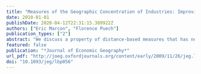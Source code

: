 ```yaml
---
title: "Measures of the Geographic Concentration of Industries: Improving Distance-Based Methods"
date: 2010-01-01
publishDate: 2020-04-12T22:31:15.389922Z
authors: ["Eric Marcon", "Florence Puech"]
publication_types: ["2"]
abstract: "We discuss a property of distance-based measures that has not been addressed with regard to evaluating the geographic concentration of economic activities. The article focuses on the choice between a probability density function of point-pair distances or a cumulative function. We begin by introducing a new cumulative function, M, for evaluating the relative geographic concentration and the co-location of industries in a non-homogeneous spatial framework. Secondly, some rigorous comparisons are made with the leading probability density function of Duranton and Overman (2005), Kd. The merits of the simultaneous use of Kd and M is proved, underlining the complementary nature of the results they provide."
featured: false
publication: "*Journal of Economic Geography*"
url_pdf: "http://joeg.oxfordjournals.org/content/early/2009/11/26/jeg.lbp056"
doi: "10.1093/jeg/lbp056"
---
```


<span class="__dimensions_badge_embed__" data-doi="10.1093/jeg/lbp056"></span><script async src="https://badge.dimensions.ai/badge.js" charset="utf-8"></script>
